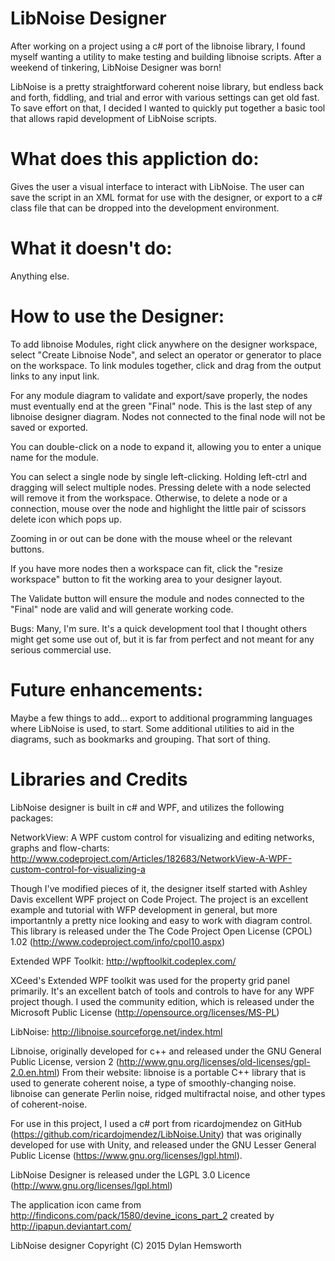 # LibNoise Designer

After working on a project using a c# port of the libnoise library, I found myself wanting
a utility to make testing and building libnoise scripts. After a weekend of tinkering, LibNoise 
Designer was born!

LibNoise is a pretty straightforward coherent noise library, but endless back and forth, fiddling, and trial and error with
various settings can get old fast. To save effort on that, I decided I wanted to quickly put together a basic tool that allows
rapid development of LibNoise scripts.

# What does this appliction do: 
Gives the user a visual interface to interact with LibNoise. The user can save the script in
an XML format for use with the designer, or export to a c# class file that can be dropped into the development environment.

# What it doesn't do: 
Anything else.

# How to use the Designer:
To add libnoise Modules, right click anywhere on the designer workspace, select "Create Libnoise Node", and select
an operator or generator to place on the workspace. To link modules together, click and drag from the output links to any input link.

For any module diagram to validate and export/save properly, the nodes must eventually end at the  green "Final" node. This is the last step of
any libnoise designer diagram. Nodes not connected to the final node will not be saved or exported.

You can double-click on a node to expand it, allowing you to enter a unique name for the module.

You can select a single node by single left-clicking. Holding left-ctrl and dragging will select multiple nodes. Pressing delete with a node
selected will remove it from the workspace. Otherwise, to delete a node or a connection, mouse over the node and highlight the little
pair of scissors delete icon which pops up.

Zooming in or out can be done with the mouse wheel or the relevant buttons.

If you have more nodes then a workspace can fit, click the "resize workspace" button to fit the working area to your designer layout.

The Validate button will ensure the module and nodes connected to the "Final" node are valid and will generate working code.

Bugs: Many, I'm sure. It's a quick development tool that I thought others might get some use out of, but it is far from perfect and not meant 
for any serious commercial use.

# Future enhancements: 
Maybe a few things to add... export to additional programming languages where LibNoise is used, to start. Some additional
utilities to aid in the diagrams, such as bookmarks and grouping. That sort of thing.

# Libraries and Credits
LibNoise designer is built in c# and WPF, and utilizes the following packages:

NetworkView: A WPF custom control for visualizing and editing networks, graphs and flow-charts:
http://www.codeproject.com/Articles/182683/NetworkView-A-WPF-custom-control-for-visualizing-a

Though I've modified pieces of it, the designer itself started with Ashley Davis excellent WPF project on Code Project.
The project is an excellent example and tutorial with WFP development in general, but more importantnly a pretty nice looking
and easy to work with diagram control. 
This library is released under the The Code Project Open License (CPOL) 1.02 (http://www.codeproject.com/info/cpol10.aspx)

Extended WPF Toolkit:
http://wpftoolkit.codeplex.com/

XCeed's Extended WPF toolkit was used for the property grid panel primarily. It's an excellent batch of tools and
controls to have for any WPF project though. I used the community edition, which is released under the Microsoft Public License (http://opensource.org/licenses/MS-PL)

LibNoise:
http://libnoise.sourceforge.net/index.html

Libnoise, originally developed for c++ and released under the GNU General Public License, version 2 (http://www.gnu.org/licenses/old-licenses/gpl-2.0.en.html)
From their website: libnoise is a portable C++ library that is used to generate coherent noise, a type of smoothly-changing noise. 
libnoise can generate Perlin noise, ridged multifractal noise, and other types of coherent-noise.

For use in this project, I used a c# port from ricardojmendez on GitHub (https://github.com/ricardojmendez/LibNoise.Unity) that
was originally developed for use with Unity, and released under the GNU Lesser General Public License (https://www.gnu.org/licenses/lgpl.html).

LibNoise Designer is released under the LGPL 3.0 Licence (http://www.gnu.org/licenses/lgpl.html)

The application icon came from http://findicons.com/pack/1580/devine_icons_part_2 created by http://ipapun.deviantart.com/

LibNoise designer Copyright (C) 2015 Dylan Hemsworth